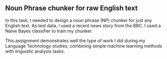 ## Noun Phrase chunker for raw English text

In this task, I needed to design a noun phrase (NP) chunker for just any English text. As test data, I used a recent news story from the BBC. I used a Naive Bayes classifier to train my chunker.

This assignment demonstrates well the type of work I did during my Language Technology studies, combining simple machine learning methods with linguistic analysis tasks.
